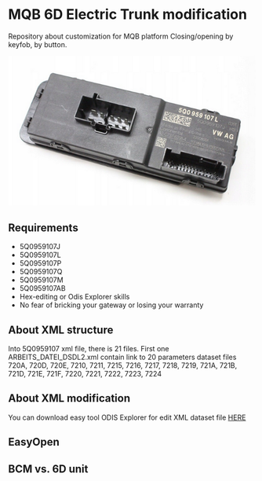 # MQB 6D Electric Trunk modification
Repository about customization for MQB platform  Closing/opening by keyfob, by button. 

![ ](https://github.com/chobott/MQB-6D-Electric-Trunk/blob/main/images/5q0959107l.png)

## Requirements
- 5Q0959107J
- 5Q0959107L
- 5Q0959107P
- 5Q0959107Q
- 5Q0959107M
- 5Q0959107AB
- Hex-editing or Odis Explorer skills
- No fear of bricking your gateway or losing your warranty

## About XML structure
Into 5Q0959107 xml file, there is 21 files. First one ARBEITS_DATEI_DSDL2.xml contain link to 20 parameters dataset files 720A, 720D, 720E, 7210, 7211, 7215, 7216, 7217, 7218, 7219, 721A, 721B, 721D, 721E, 721F, 7220, 7221, 7222, 7223, 7224

## About XML modification

You can download easy tool ODIS Explorer for edit XML dataset file [HERE]([https://www.sweetscape.com/010editor/](https://mhhauto.com/Thread-ODIS-Explorer-protocols-viewer-datasets-editor-SGO-FRF-unpacker))



## EasyOpen

## BCM vs. 6D unit
